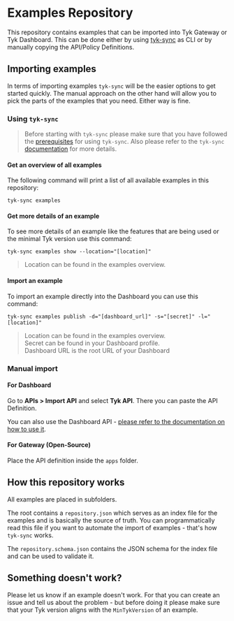 # Examples Repository

This repository contains examples that can be imported into Tyk Gateway or Tyk Dashboard.
This can be done either by using [tyk-sync](https://github.com/TykTechnologies/tyk-sync) as CLI or by manually copying the API/Policy Definitions.

## Importing examples
In terms of importing examples `tyk-sync` will be the easier options to get started quickly. 
The manual approach on the other hand will allow you to pick the parts of the examples that you need.
Either way is fine.

### Using `tyk-sync`
> Before starting with `tyk-sync` please make sure that you have followed the [prerequisites](https://github.com/TykTechnologies/tyk-sync#prerequisites) for using `tyk-sync`.
> Also please refer to the `tyk-sync` [documentation](https://tyk.io/docs/tyk-sync/) for more details.

#### Get an overview of all examples
The following command will print a list of all available examples in this repository:
```
tyk-sync examples
```

#### Get more details of an example
To see more details of an example like the features that are being used or the minimal Tyk version use this command:
```
tyk-sync examples show --location="[location]"
```
> Location can be found in the examples overview.

#### Import an example
To import an example directly into the Dashboard you can use this command:
```
tyk-sync examples publish -d="[dashboard_url]" -s="[secret]" -l="[location]"
```
> Location can be found in the examples overview.\
> Secret can be found in your Dashboard profile. \
> Dashboard URL is the root URL of your Dashboard

### Manual import

#### For Dashboard
Go to **APIs > Import API** and select **Tyk API**. There you can paste the API Definition. 

You can also use the Dashboard API - [please refer to the documentation on how to use it](https://tyk.io/docs/getting-started/import-apis/).

#### For Gateway (Open-Source)
Place the API definition inside the `apps` folder.

## How this repository works
All examples are placed in subfolders.

The root contains a `repository.json` which serves as an index file for the examples and is basically the source of truth.
You can programmatically read this file if you want to automate the import of examples - that's how `tyk-sync` works.

The `repository.schema.json` contains the JSON schema for the index file and can be used to validate it.

## Something doesn't work?
Please let us know if an example doesn't work. For that you can create an issue and tell us about the problem - but before doing it 
please make sure that your Tyk version aligns with the `MinTykVersion` of an example.